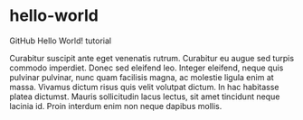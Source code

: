 # hello-world
GitHub Hello World! tutorial

Curabitur suscipit ante eget venenatis rutrum. Curabitur eu augue sed turpis commodo imperdiet. Donec sed eleifend leo. Integer eleifend, neque quis pulvinar pulvinar, nunc quam facilisis magna, ac molestie ligula enim at massa. Vivamus dictum risus quis velit volutpat dictum. In hac habitasse platea dictumst. Mauris sollicitudin lacus lectus, sit amet tincidunt neque lacinia id. Proin interdum enim non neque dapibus mollis. 
